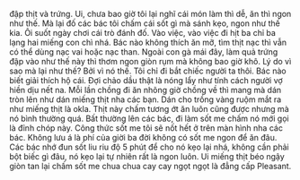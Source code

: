 đập thịt và trứng. Ui, chưa bao giờ tôi lại nghĩ cái món làm thì dễ, ăn thì ngon như thế. Mà lại đố các bác tôi chấm cái sốt gì mà sánh kẹo, ngon như thế kia. Ôi suốt ngày chơi cái trò đánh đố. Vào việc, vào việc đi hịt ba chỉ ba lạng hai miếng con chì nhá. Bác nào không thích ăn mỡ, tìm thịt nạc thì vẫn có thể dùng nạc vai hoặc nạc than. Ngoài con gà mái đây, làm quả trứng đập vào như thế này thì thơm ngon giòn rụm mà không bao giờ khô. Lý do vì sao mà lại như thế? Bởi vì nó thế. Tôi chỉ đi bắt chiếc người ta thôi. Bác nào biết giải thích hộ cái. Đợi chảo dầu thật là nóng lẩy như tính cách người vợ hiền dịu nết na. Mỗi lần chồng đi ăn nhõng giờ chồng về thì mang mà dán tròn lên như dán miếng thịt nha các bạn. Dán cho trồng vàng ruộm mắt ra như miếng thịt là okla. Thịt này chấm tương ớt ăn luôn cũng được nhưng mà nó bình thường quá. Bất thường lên các bác, đi làm sốt me chấm nó mới gọi là đỉnh chóp này. Công thức sốt me tôi sẽ nốt hết ở trên màn hình nha các bác. Không lưu á là phí của giời ba đời không có sốt me ngon để ăn đâu. Các bác nhớ đun sốt liu riu độ 5 phút để cho nó kẹo lại nhá, không cần phải bột biếc gì đâu, nó kẹo lại tự nhiên rất là ngon luôn. Ui miếng thịt béo ngậy giòn tan lại chấm sốt me chua chua cay cay ngọt ngọt là đẳng cấp Pleasant.